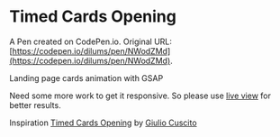 # Timed Cards Opening

A Pen created on CodePen.io. Original URL: [https://codepen.io/dilums/pen/NWodZMd](https://codepen.io/dilums/pen/NWodZMd).

Landing page cards animation with GSAP

Need some more work to get it responsive. So please use [live view](https://codepen.io/dilums/live/NWodZMd) for better results.

Inspiration
[Timed Cards Opening](https://dribbble.com/shots/11012652--Timed-Cards-Opening) by [Giulio Cuscito](https://dribbble.com/Giulio_Cuscito)